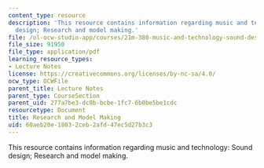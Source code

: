 ```yaml
---
content_type: resource
description: 'This resource contains information regarding music and technology: Sound
  design; Research and model making.'
file: /ol-ocw-studio-app/courses/21m-380-music-and-technology-sound-design-spring-2016/60aeb20e18032ceb2afd47ec5d27b3c3_MIT21M_380S16_Lec15.pdf
file_size: 91950
file_type: application/pdf
learning_resource_types:
- Lecture Notes
license: https://creativecommons.org/licenses/by-nc-sa/4.0/
ocw_type: OCWFile
parent_title: Lecture Notes
parent_type: CourseSection
parent_uid: 277a7be3-dc0b-bcbe-1fc7-6b0be5be1cdc
resourcetype: Document
title: Research and Model Making
uid: 60aeb20e-1803-2ceb-2afd-47ec5d27b3c3
---
```

This resource contains information regarding music and technology: Sound design; Research and model making.
